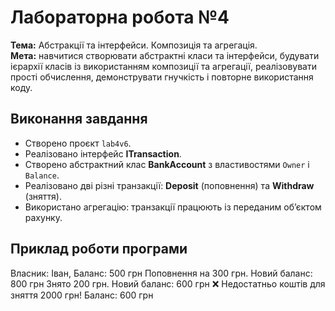# Лабораторна робота №4
**Тема:** Абстракції та інтерфейси. Композиція та агрегація.  
**Мета:** навчитися створювати абстрактні класи та інтерфейси, будувати ієрархії класів із використанням композиції та агрегації, реалізовувати прості обчислення, демонструвати гнучкість і повторне використання коду.



## Виконання завдання
- Створено проєкт `lab4v6`.
- Реалізовано інтерфейс **ITransaction**.
- Створено абстрактний клас **BankAccount** з властивостями `Owner` і `Balance`.
- Реалізовано дві різні транзакції: **Deposit** (поповнення) та **Withdraw** (зняття).
- Використано агрегацію: транзакції працюють із переданим об’єктом рахунку.

## Приклад роботи програми
Власник: Іван, Баланс: 500 грн
Поповнення на 300 грн. Новий баланс: 800 грн
Знято 200 грн. Новий баланс: 600 грн
❌ Недостатньо коштів для зняття 2000 грн! Баланс: 600 грн